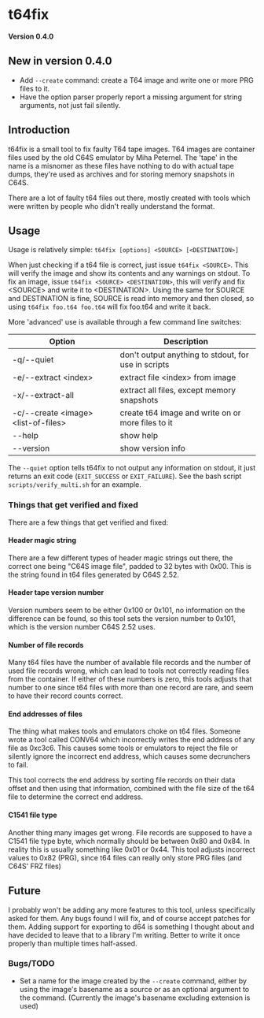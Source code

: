 # t64fix

**Version 0.4.0**

## New in version 0.4.0

* Add `--create` command: create a T64 image and write one or more PRG files to it.
* Have the option parser properly report a missing argument for string arguments,
  not just fail silently.


## Introduction

t64fix is a small tool to fix faulty T64 tape images. T64 images are container
files used by the old C64S emulator by Miha Peternel. The 'tape' in the name is
a misnomer as these files have nothing to do with actual tape dumps, they're
used as archives and for storing memory snapshots in C64S.

There are a lot of faulty t64 files out there, mostly created with tools which
were written by people who didn't really understand the format.


## Usage

Usage is relatively simple: `t64fix [options] <SOURCE> [<DESTINATION>]`

When just checking if a t64 file is correct, just issue `t64fix <SOURCE>`. This
will verify the image and show its contents and any warnings on stdout. To fix
an image, issue `t64fix <SOURCE> <DESTINATION>`, this will verify and fix
\<SOURCE\> and write it to \<DESTINATION\>. Using the same for SOURCE and
DESTINATION is fine, SOURCE is read into memory and then closed, so using
`t64fix foo.t64 foo.t64` will fix foo.t64 and write it back.


More 'advanced' use is available through a few command line switches:

| Option                                  | Description                                         |
| --------------------------------------- | ----------------------------------------------------|
| -q/--quiet                              | don't output anything to stdout, for use in scripts |
| -e/--extract \<index\>                  | extract file \<index\> from image                   |
| -x/--extract-all                        | extract all files, except memory snapshots          |
| -c/--create \<image\> \<list-of-files\> | create t64 image and write on or more files to it   |
| --help                                  | show help                                           |
| --version                               | show version info                                   |


The `--quiet` option tells t64fix to not output any information on stdout, it
just returns an exit code (`EXIT_SUCCESS` or `EXIT_FAILURE`). See the bash
script `scripts/verify_multi.sh` for an example.



### Things that get verified and fixed

There are a few things that get verified and fixed:

#### Header magic string

There are a few different types of header magic strings out there, the correct
one being "C64S image file", padded to 32 bytes with 0x00. This is the string
found in t64 files generated by C64S 2.52.

#### Header tape version number

Version numbers seem to be either 0x100 or 0x101, no information on the
difference can be found, so this tool sets the version number to 0x101, which
is the version number C64S 2.52 uses.

#### Number of file records

Many t64 files have the number of available file records and the number of
used file records wrong, which can lead to tools not correctly reading files
from the container. If either of these numbers is zero, this tools adjusts that
number to one since t64 files with more than one record are rare, and seem to
have their record counts correct.

#### End addresses of files

The thing what makes tools and emulators choke on t64 files. Someone wrote a tool
called CONV64 which incorrectly writes the end address of any file as 0xc3c6.
This causes some tools or emulators to reject the file or silently ignore the
incorrect end address, which causes some decrunchers to fail.

This tool corrects the end address by sorting file records on their data offset
and then using that information, combined with the file size of the t64 file
to determine the correct end address.

#### C1541 file type

Another thing many images get wrong. File records are supposed to have a C1541
file type byte, which normally should be between 0x80 and 0x84. In reality this
is usually something like 0x01 or 0x44. This tool adjusts incorrect values to
0x82 (PRG), since t64 files can really only store PRG files (and C64S' FRZ files)


## Future

I probably won't be adding any more features to this tool, unless specifically
asked for them. Any bugs found I will fix, and of course accept patches for
them.
Adding support for exporting to d64 is something I thought about and have
decided to leave that to a library I'm writing. Better to write it once properly
than multiple times half-assed.


### Bugs/TODO

- Set a name for the image created by the `--create` command, either by using
  the image's basename as a source or as an optional argument to the command.
  (Currently the image's basename excluding extension is used)

